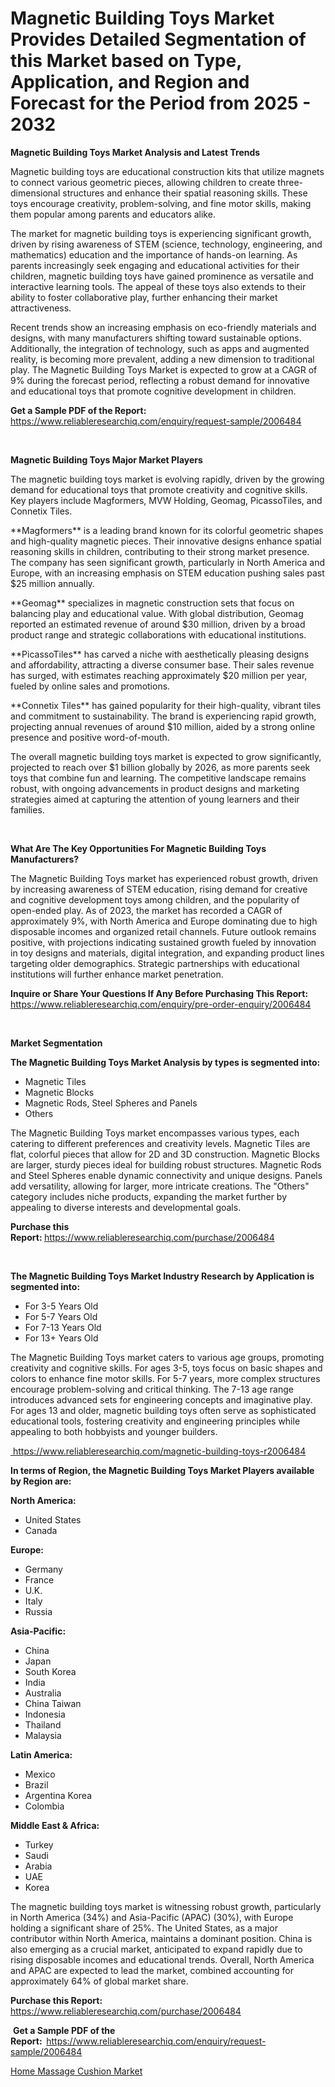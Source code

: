 <p><h1>Magnetic Building Toys Market Provides Detailed Segmentation of this Market based on Type, Application, and Region and Forecast for the Period from 2025 - 2032</h1></p><p><strong>Magnetic Building Toys Market Analysis and Latest Trends</strong></p>
<p><p>Magnetic building toys are educational construction kits that utilize magnets to connect various geometric pieces, allowing children to create three-dimensional structures and enhance their spatial reasoning skills. These toys encourage creativity, problem-solving, and fine motor skills, making them popular among parents and educators alike.</p><p>The market for magnetic building toys is experiencing significant growth, driven by rising awareness of STEM (science, technology, engineering, and mathematics) education and the importance of hands-on learning. As parents increasingly seek engaging and educational activities for their children, magnetic building toys have gained prominence as versatile and interactive learning tools. The appeal of these toys also extends to their ability to foster collaborative play, further enhancing their market attractiveness.</p><p>Recent trends show an increasing emphasis on eco-friendly materials and designs, with many manufacturers shifting toward sustainable options. Additionally, the integration of technology, such as apps and augmented reality, is becoming more prevalent, adding a new dimension to traditional play. The Magnetic Building Toys Market is expected to grow at a CAGR of 9% during the forecast period, reflecting a robust demand for innovative and educational toys that promote cognitive development in children.</p></p>
<p><strong>Get a Sample PDF of the Report:&nbsp;</strong> <a href="https://www.reliableresearchiq.com/enquiry/request-sample/2006484?utm_campaign=2309&utm_medium=2&utm_source=Github&utm_content=ia&utm_term=08022025&utm_id=magnetic-building-toys">https://www.reliableresearchiq.com/enquiry/request-sample/2006484</a></p>
<p>&nbsp;</p>
<p><strong>Magnetic Building Toys Major Market Players</strong></p>
<p><p>The magnetic building toys market is evolving rapidly, driven by the growing demand for educational toys that promote creativity and cognitive skills. Key players include Magformers, MVW Holding, Geomag, PicassoTiles, and Connetix Tiles.</p><p>**Magformers** is a leading brand known for its colorful geometric shapes and high-quality magnetic pieces. Their innovative designs enhance spatial reasoning skills in children, contributing to their strong market presence. The company has seen significant growth, particularly in North America and Europe, with an increasing emphasis on STEM education pushing sales past $25 million annually.</p><p>**Geomag** specializes in magnetic construction sets that focus on balancing play and educational value. With global distribution, Geomag reported an estimated revenue of around $30 million, driven by a broad product range and strategic collaborations with educational institutions.</p><p>**PicassoTiles** has carved a niche with aesthetically pleasing designs and affordability, attracting a diverse consumer base. Their sales revenue has surged, with estimates reaching approximately $20 million per year, fueled by online sales and promotions.</p><p>**Connetix Tiles** has gained popularity for their high-quality, vibrant tiles and commitment to sustainability. The brand is experiencing rapid growth, projecting annual revenues of around $10 million, aided by a strong online presence and positive word-of-mouth.</p><p>The overall magnetic building toys market is expected to grow significantly, projected to reach over $1 billion globally by 2026, as more parents seek toys that combine fun and learning. The competitive landscape remains robust, with ongoing advancements in product designs and marketing strategies aimed at capturing the attention of young learners and their families.</p></p>
<p>&nbsp;</p>
<p><strong>What Are The Key Opportunities For Magnetic Building Toys Manufacturers?</strong></p>
<p><p>The Magnetic Building Toys market has experienced robust growth, driven by increasing awareness of STEM education, rising demand for creative and cognitive development toys among children, and the popularity of open-ended play. As of 2023, the market has recorded a CAGR of approximately 9%, with North America and Europe dominating due to high disposable incomes and organized retail channels. Future outlook remains positive, with projections indicating sustained growth fueled by innovation in toy designs and materials, digital integration, and expanding product lines targeting older demographics. Strategic partnerships with educational institutions will further enhance market penetration.</p></p>
<p><strong>Inquire or Share Your Questions If Any Before Purchasing This Report:</strong> <a href="https://www.reliableresearchiq.com/enquiry/pre-order-enquiry/2006484?utm_campaign=2309&utm_medium=2&utm_source=Github&utm_content=ia&utm_term=08022025&utm_id=magnetic-building-toys">https://www.reliableresearchiq.com/enquiry/pre-order-enquiry/2006484</a></p>
<p>&nbsp;</p>
<p><strong>Market Segmentation</strong></p>
<p><strong>The Magnetic Building Toys Market Analysis by types is segmented into:</strong></p>
<p><ul><li>Magnetic Tiles</li><li>Magnetic Blocks</li><li>Magnetic Rods, Steel Spheres and Panels</li><li>Others</li></ul></p>
<p><p>The Magnetic Building Toys market encompasses various types, each catering to different preferences and creativity levels. Magnetic Tiles are flat, colorful pieces that allow for 2D and 3D construction. Magnetic Blocks are larger, sturdy pieces ideal for building robust structures. Magnetic Rods and Steel Spheres enable dynamic connectivity and unique designs. Panels add versatility, allowing for larger, more intricate creations. The "Others" category includes niche products, expanding the market further by appealing to diverse interests and developmental goals.</p></p>
<p><strong>Purchase this Report:&nbsp;</strong><a href="https://www.reliableresearchiq.com/purchase/2006484?utm_campaign=2309&utm_medium=2&utm_source=Github&utm_content=ia&utm_term=08022025&utm_id=magnetic-building-toys">https://www.reliableresearchiq.com/purchase/2006484</a></p>
<p>&nbsp;</p>
<p><strong>The Magnetic Building Toys Market Industry Research by Application is segmented into:</strong></p>
<p><ul><li>For 3-5 Years Old</li><li>For 5-7 Years Old</li><li>For 7-13 Years Old</li><li>For 13+ Years Old</li></ul></p>
<p><p>The Magnetic Building Toys market caters to various age groups, promoting creativity and cognitive skills. For ages 3-5, toys focus on basic shapes and colors to enhance fine motor skills. For 5-7 years, more complex structures encourage problem-solving and critical thinking. The 7-13 age range introduces advanced sets for engineering concepts and imaginative play. For ages 13 and older, magnetic building toys often serve as sophisticated educational tools, fostering creativity and engineering principles while appealing to both hobbyists and younger builders.</p></p>
<p><a href="https://www.reliableresearchiq.com/magnetic-building-toys-r2006484?utm_campaign=2309&utm_medium=2&utm_source=Github&utm_content=ia&utm_term=08022025&utm_id=magnetic-building-toys">&nbsp;https://www.reliableresearchiq.com/magnetic-building-toys-r2006484</a></p>
<p><strong>In terms of Region, the Magnetic Building Toys Market Players available by Region are:</strong></p>
<p>
    <p> <strong> North America: </strong>
        <ul>
            <li>United States</li>
            <li>Canada</li>
        </ul>
        </p> 
    <p> <strong> Europe: </strong>
        <ul>
            <li>Germany</li>
            <li>France</li>
            <li>U.K.</li>
            <li>Italy</li>
            <li>Russia</li>
        </ul>
        </p> 
    <p> <strong> Asia-Pacific: </strong>
        <ul>
            <li>China</li>
            <li>Japan</li>
            <li>South Korea</li>
            <li>India</li>
            <li>Australia</li>
            <li>China Taiwan</li>
            <li>Indonesia</li>
            <li>Thailand</li>
            <li>Malaysia</li>
        </ul>
        </p> 
    <p> <strong> Latin America: </strong>
        <ul>
            <li>Mexico</li>
            <li>Brazil</li>
            <li>Argentina Korea</li>
            <li>Colombia</li>
        </ul>
        </p> 
    <p> <strong> Middle East & Africa: </strong>
        <ul>
            <li>Turkey</li>
            <li>Saudi</li>
            <li>Arabia</li>
            <li>UAE</li>
            <li>Korea</li>
        </ul>
    </p>
    </p>
<p><p>The magnetic building toys market is witnessing robust growth, particularly in North America (34%) and Asia-Pacific (APAC) (30%), with Europe holding a significant share of 25%. The United States, as a major contributor within North America, maintains a dominant position. China is also emerging as a crucial market, anticipated to expand rapidly due to rising disposable incomes and educational trends. Overall, North America and APAC are expected to lead the market, combined accounting for approximately 64% of global market share.</p></p>
<p><strong>Purchase this Report: </strong><a href="https://www.reliableresearchiq.com/purchase/2006484?utm_campaign=2309&utm_medium=2&utm_source=Github&utm_content=ia&utm_term=08022025&utm_id=magnetic-building-toys">https://www.reliableresearchiq.com/purchase/2006484</a></p>
<p>&nbsp;<strong>Get a Sample PDF of the Report:&nbsp;&nbsp;</strong><a href="https://www.reliableresearchiq.com/enquiry/request-sample/2006484?utm_campaign=2309&utm_medium=2&utm_source=Github&utm_content=ia&utm_term=08022025&utm_id=magnetic-building-toys">https://www.reliableresearchiq.com/enquiry/request-sample/2006484</a></p>
<p><strong></strong></p>
<p><p><a href="https://github.com/triattwood9919/Market-Research-Report-List-1/blob/main/home-massage-cushion-market.md?utm_campaign=2309&utm_medium=2&utm_source=Github&utm_content=ia&utm_term=08022025&utm_id=magnetic-building-toys">Home Massage Cushion Market</a></p></p>